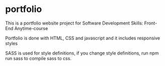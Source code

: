 # portfolio
This is a portfolio website project for Software Development Skills: Front-End Anytime-course

Portfolio is done with HTML, CSS and javascript and it includes responsive styles

SASS is used for style definitions, if you change style definitions, run npm run sass to compile sass to css.


